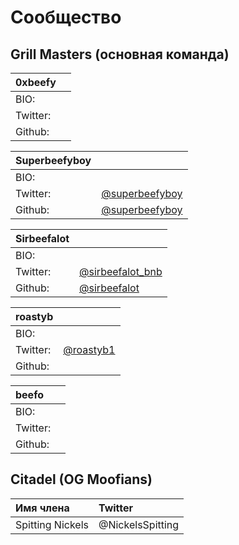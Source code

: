 # Сообщество

## Grill Masters \(основная команда\)

| 0xbeefy |  |
| :--- | :--- |
| BIO: |  |
| Twitter: |  |
| Github: |  |

| Superbeefyboy |  |
| :--- | :--- |
| BIO: |  |
| Twitter: | [@superbeefyboy](https://twitter.com/superbeefyboy) |
| Github: | [@superbeefyboy](https://github.com/superbeefyboy) |

| Sirbeefalot |  |
| :--- | :--- |
| BIO: |  |
| Twitter: | [@sirbeefalot\_bnb](https://twitter.com/sirbeefalot_bnb) |
| Github: | [@sirbeefalot](https://github.com/sirbeefalot) |

| roastyb |  |
| :--- | :--- |
| BIO: |  |
| Twitter: | [@roastyb1](https://twitter.com/roastyb1) |
| Github: |  |

| beefo |  |
| :--- | :--- |
| BIO: |  |
| Twitter: |  |
| Github: |  |

## Citadel \(OG Moofians\)

| Имя члена | Twitter |
| :--- | :--- |
| Spitting Nickels | @NickelsSpitting |


